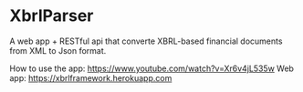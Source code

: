 # XbrlParser
A web app + RESTful api that converte XBRL-based financial documents from XML to Json format.

How to use the app: https://www.youtube.com/watch?v=Xr6v4jL535w
Web app: https://xbrlframework.herokuapp.com
